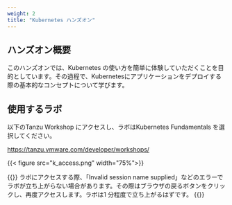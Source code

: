 ```yaml
---
weight: 2
title: "Kubernetes ハンズオン"
---
```


## ハンズオン概要
このハンズオンでは、Kubernetes の使い方を簡単に体験していただくことを目的としています。その過程で、Kubernetesにアプリケーションをデプロイする際の基本的なコンセプトについて学びます。

## 使用するラボ
以下のTanzu Workshop にアクセスし、ラボはKubernetes Fundamentals を選択してください。

https://tanzu.vmware.com/developer/workshops/

{{< figure src="k_access.png" width="75%">}}

{{<hint warning>}}
ラボにアクセスする際、「Invalid session name supplied」などのエラーでラボが立ち上がらない場合があります。その際はブラウザの戻るボタンをクリックし、再度アクセスします。ラボは1 分程度で立ち上がるはずです。
{{</hint>}}



